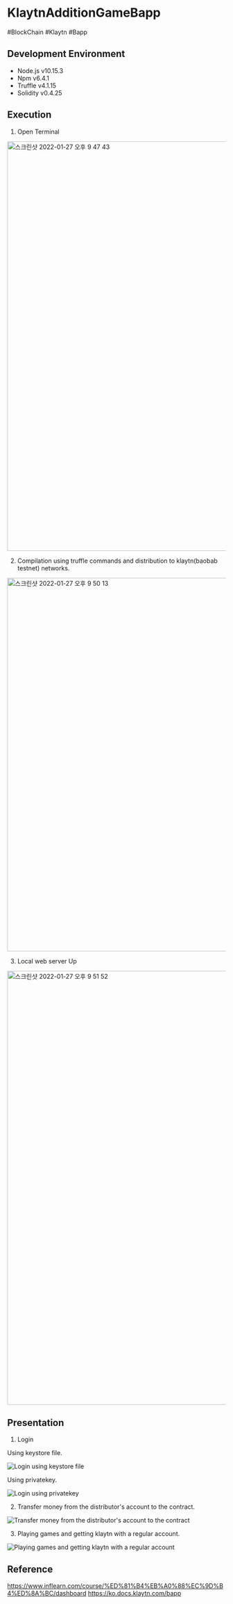 # KlaytnAdditionGameBapp
#BlockChain
#Klaytn
#Bapp

## Development Environment
* Node.js v10.15.3
* Npm v6.4.1
* Truffle v4.1.15
* Solidity v0.4.25

## Execution
1. Open Terminal
<img width="942" alt="스크린샷 2022-01-27 오후 9 47 43" src="https://user-images.githubusercontent.com/64346003/151361876-661cde1f-e500-4a6b-be19-4e7630543a2c.png">

2. Compilation using truffle commands and distribution to klaytn(baobab testnet) networks.
<img width="859" alt="스크린샷 2022-01-27 오후 9 50 13" src="https://user-images.githubusercontent.com/64346003/151362235-a12d8302-0453-4d5a-84ed-59eafe324947.png">

3. Local web server Up
<img width="998" alt="스크린샷 2022-01-27 오후 9 51 52" src="https://user-images.githubusercontent.com/64346003/151363225-fe3162ae-9f95-4062-a641-913a96ebd801.png">


## Presentation
1. Login

Using keystore file.

![Login using keystore file](https://user-images.githubusercontent.com/64346003/151661470-02267a16-c3f9-40a4-a6f3-1990f730b684.gif)

Using privatekey.

![Login using privatekey](https://user-images.githubusercontent.com/64346003/151661500-0a9560b2-1fc1-4743-bd0a-ef3d933dd345.gif)

2. Transfer money from the distributor's account to the contract.

![Transfer money from the distributor's account to the contract](https://user-images.githubusercontent.com/64346003/151661512-faa08bdb-418c-4e20-b41a-53be9042eca7.gif)

3. Playing games and getting klaytn with a regular account.

![Playing games and getting klaytn with a regular account](https://user-images.githubusercontent.com/64346003/151661522-ea210d62-0e4d-4922-9941-fe4d31c7d656.gif)

## Reference
https://www.inflearn.com/course/%ED%81%B4%EB%A0%88%EC%9D%B4%ED%8A%BC/dashboard
https://ko.docs.klaytn.com/bapp
